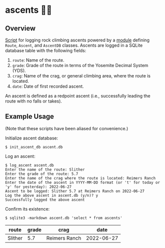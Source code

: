 # ascents :climbing_man:

## Overview

[Script](log_ascent.py) for logging rock climbing ascents powered by a [module](ascent.py) defining `Route`, `Ascent`, and `AscentDB` classes. Ascents are logged in a SQLite database table with the following fields:

1. `route`: Name of the route.
2. `grade`: Grade of the route in terms of the Yosemite Decimal System (YDS).
3. `crag`: Name of the crag, or general climbing area, where the route is located.
4. `date`: Date of first recorded ascent.

An ascent is defined as a redpoint ascent (i.e., successfully leading the route with no falls or takes).

## Example Usage

(Note that these scripts have been aliased for convenience.)

Initialize ascent database:

```
$ init_ascent_db ascent.db
```

Log an ascent:

```
$ log_ascent ascent.db
Enter the name of the route: Slither
Enter the grade of the route: 5.7
Enter the name of the crag where the route is located: Reimers Ranch
Enter the date of the ascent in YYYY-MM-DD format (or 't' for today or 'y' for yesterday): 2022-06-27
Ascent to be logged: Slither 5.7 at Reimers Ranch on 2022-06-27
Log the above ascent in ascent.db (y/n)? y
Successfully logged the above ascent
```

Confirm its existence:

```
$ sqlite3 -markdown ascent.db 'select * from ascents'
```

|  route  | grade |     crag      |    date    |
|---------|-------|---------------|------------|
| Slither | 5.7   | Reimers Ranch | 2022-06-27 |
